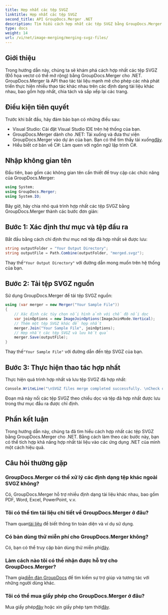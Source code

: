 ```yaml
---
title: Hợp nhất các tệp SVGZ
linktitle: Hợp nhất các tệp SVGZ
second_title: API GroupDocs.Merger .NET
description: Tìm hiểu cách hợp nhất các tệp SVGZ bằng GroupDocs.Merger cho .NET với hướng dẫn từng bước này. Nâng cao kỹ năng thao tác tài liệu của bạn.
type: docs
weight: 14
url: /vi/net/image-merging/merging-svgz-files/
---
```

## Giới thiệu
Trong hướng dẫn này, chúng ta sẽ khám phá cách hợp nhất các tệp SVGZ (Đồ họa vectơ có thể mở rộng) bằng GroupDocs.Merger cho .NET. GroupDocs.Merger là API thao tác tài liệu mạnh mẽ cho phép các nhà phát triển thực hiện nhiều thao tác khác nhau trên các định dạng tài liệu khác nhau, bao gồm hợp nhất, chia tách và sắp xếp lại các trang.
## Điều kiện tiên quyết
Trước khi bắt đầu, hãy đảm bảo bạn có những điều sau:
- Visual Studio: Cài đặt Visual Studio IDE trên hệ thống của bạn.
-  GroupDocs.Merger dành cho .NET: Tải xuống và đưa thư viện GroupDocs.Merger vào dự án của bạn. Bạn có thể tìm thấy tải xuống[đây](https://releases.groupdocs.com/merger/net/).
- Hiểu biết cơ bản về C#: Làm quen với ngôn ngữ lập trình C#.

## Nhập không gian tên
Đầu tiên, bao gồm các không gian tên cần thiết để truy cập các chức năng của GroupDocs.Merger:
```csharp
using System; 
using GroupDocs.Merger;
using System.IO;
```

Bây giờ, hãy chia nhỏ quá trình hợp nhất các tệp SVGZ bằng GroupDocs.Merger thành các bước đơn giản:
## Bước 1: Xác định thư mục và tệp đầu ra
Bắt đầu bằng cách chỉ định thư mục nơi tệp đã hợp nhất sẽ được lưu:
```csharp
string outputFolder = "Your Output Directory";
string outputFile = Path.Combine(outputFolder, "merged.svgz");
```
 Thay thế`"Your Output Directory"` với đường dẫn mong muốn trên hệ thống của bạn.
## Bước 2: Tải tệp SVGZ nguồn
Sử dụng GroupDocs.Merger để tải tệp SVGZ nguồn:
```csharp
using (var merger = new Merger("Your Sample File"))
{
    // Xác định các tùy chọn nối hình ảnh với chế độ nối dọc
    var joinOptions = new ImageJoinOptions(ImageJoinMode.Vertical);
    // Thêm một tệp SVGZ khác để hợp nhất
    merger.Join("Your Sample File", joinOptions);
    // Hợp nhất các tệp SVGZ và lưu kết quả
    merger.Save(outputFile);
}
```
 Thay thế`"Your Sample File"` với đường dẫn đến tệp SVGZ của bạn.
## Bước 3: Thực hiện thao tác hợp nhất
Thực hiện quá trình hợp nhất và lưu tệp SVGZ đã hợp nhất:
```csharp
Console.WriteLine("\nSVGZ files merge completed successfully. \nCheck output in {0}", outputFolder);
```
Đoạn mã này nối các tệp SVGZ theo chiều dọc và tệp đã hợp nhất được lưu trong thư mục đầu ra được chỉ định.

## Phần kết luận
Trong hướng dẫn này, chúng ta đã tìm hiểu cách hợp nhất các tệp SVGZ bằng GroupDocs.Merger cho .NET. Bằng cách làm theo các bước này, bạn có thể tích hợp khả năng hợp nhất tài liệu vào các ứng dụng .NET của mình một cách hiệu quả.

## Câu hỏi thường gặp
### GroupDocs.Merger có thể xử lý các định dạng tệp khác ngoài SVGZ không?
Có, GroupDocs.Merger hỗ trợ nhiều định dạng tài liệu khác nhau, bao gồm PDF, Word, Excel, PowerPoint, v.v.
### Tôi có thể tìm tài liệu chi tiết về GroupDocs.Merger ở đâu?
 Tham quan[tài liệu](https://reference.groupdocs.com/merger/net/) để biết thông tin toàn diện và ví dụ sử dụng.
### Có bản dùng thử miễn phí cho GroupDocs.Merger không?
 Có, bạn có thể truy cập bản dùng thử miễn phí[đây](https://releases.groupdocs.com/).
### Làm cách nào tôi có thể nhận được hỗ trợ cho GroupDocs.Merger?
 Tham gia[diễn đàn GroupDocs](https://forum.groupdocs.com/c/merger/32) để tìm kiếm sự trợ giúp và tương tác với những người dùng khác.
### Tôi có thể mua giấy phép cho GroupDocs.Merger ở đâu?
 Mua giấy phép[đây](https://purchase.groupdocs.com/buy) hoặc xin giấy phép tạm thời[đây](https://purchase.groupdocs.com/temporary-license/).